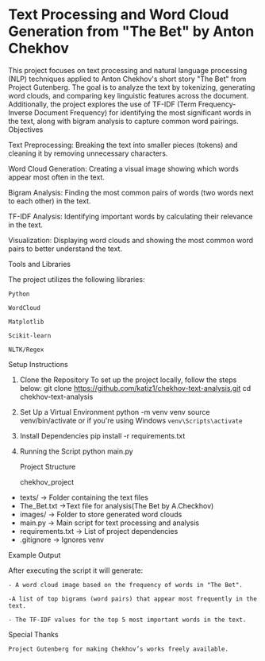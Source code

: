 # Text Processing and Word Cloud Generation from "The Bet" by Anton Chekhov




This project focuses on text processing and natural language processing (NLP) techniques applied to Anton Chekhov's short story "The Bet" from Project Gutenberg. The goal is to analyze the text by tokenizing, generating word clouds, and comparing key linguistic features across the document. Additionally, the project explores the use of TF-IDF (Term Frequency-Inverse Document Frequency) for identifying the most significant words in the text, along with bigram analysis to capture common word pairings.
Objectives

Text Preprocessing: Breaking the text into smaller pieces (tokens) and cleaning it by removing unnecessary characters.

Word Cloud Generation: Creating a visual image showing which words appear most often in the text.

Bigram Analysis: Finding the most common pairs of words (two words next to each other) in the text.

TF-IDF Analysis: Identifying important words by calculating their relevance in the text.

Visualization: Displaying word clouds and showing the most common word pairs to better understand the text.


Tools and Libraries

The project utilizes the following libraries:

    Python

    WordCloud

    Matplotlib

    Scikit-learn

    NLTK/Regex

Setup Instructions

1. Clone the Repository
To set up the project locally, follow the steps below:
git clone https://github.com/katiz1/chekhov-text-analysis.git
cd chekhov-text-analysis

2. Set Up a Virtual Environment
python -m venv venv
source venv/bin/activate or if you're using Windows `venv\Scripts\activate`

3. Install Dependencies
pip install -r requirements.txt

4. Running the Script
   python main.py

   Project Structure

   chekhov_project
- texts/                -> Folder containing the text files
- The_Bet.txt           ->Text file for analysis(The Bet by A.Checkhov)
- images/               -> Folder to store generated word clouds
- main.py               -> Main script for text processing and analysis
- requirements.txt      -> List of project dependencies
- .gitignore            -> Ignores venv

Example Output

After executing the script it will generate:

    - A word cloud image based on the frequency of words in "The Bet".

    -A list of top bigrams (word pairs) that appear most frequently in the text.

    - The TF-IDF values for the top 5 most important words in the text.

Special Thanks

    Project Gutenberg for making Chekhov’s works freely available.











